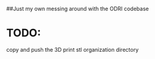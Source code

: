 ##Just my own messing around with the ODRI codebase

# TODO:
copy and push the 3D print stl organization directory
